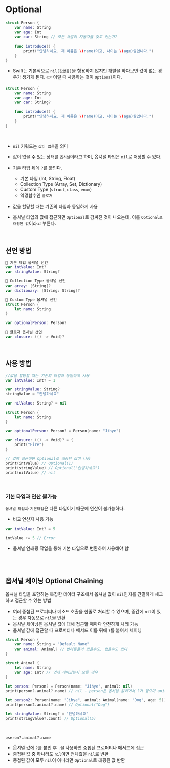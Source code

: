 # Optional

```swift
struct Person {
	var name: String
    var age: Int
    var car: String // 모든 사람이 자동차를 갖고 있는가?
    
    func introduce() {
    	print("안녕하세요. 제 이름은 \(name)이고, 나이는 \(age)살입니다.")
    }
}

```

- Swift는 기본적으로 `nil(값없음)`을 헝용하지 않지만 개발을 하다보면 값이 없는 경우가 생기게 된다.
👉 이럴 때 사용하는 것이 `Optional`이다.

```swift
struct Person {
	var name: String
    var age: Int
    var car: String?
    
    func introduce() {
    	print("안녕하세요. 제 이름은 \(name)이고, 나이는 \(age)살입니다.")
    }
}
```
<br>

- `nil` 키워드는 `값이 없음`을 의미
- 값이 없을 수 있는 상태를 `옵셔널`이라고 하며, 옵셔널 타입은 `nil`로 저장할 수 있다.
- 기존 타입 뒤에 `?`를 붙인다.
	
    - 기본 타입 (Int, String, Float)
    - Collection Type (Array, Set, Dictionary)
    - Custom Type (`struct`, `class`, `enum`)
    - 익명함수인 `클로저`
- 값을 할당할 때는 기존의 타입과 동일하게 사용
- 옵셔널 타입의 값에 접근하면 `Optional`로 감싸진 것이 나오는데, 이를 `Optional로 래핑된 값`이라고 부른다.

<br>

## 선언 방법
```swift
💠 기본 타입 옵셔널 선언
var intValue: Int?
var stringValue: String?

💠 Collection Type 옵셔널 선언
var array: [String]?
var dictionary: [String: String]?

💠 Custom Type 옵셔널 선언
struct Person {
	let name: String
}

var optionalPerson: Person?

💠 클로저 옵셔널 선언
var closure: (() -> Void)?
```

<br>

## 사용 방법
```swift
//값을 할당할 때는 기존의 타입과 동일하게 사용
var intValue: Int? = 1

var stringValue: String?
stringValue = "안녕하세요"

var nilValue: String? = nil

struct Person {
	let name: String
}

var optionalPerson: Person? = Person(name: "Jihye")

var closure: (() -> Void)? = {
	print("Fire")
}

// 값에 접근하면 Optional로 래핑된 값이 나옴
print(intValue) // Optional(1)
print(stringValue) // Optional("안녕하세요")
print(nilValue) // nil
```

<br>

### 기본 타입과 연산 불가능
`옵셔널 타입`과 `기본타입`은 다른 타입이기 때문에 연산이 불가능하다.
- 비교 연산자 사용 가능

```swift
var intValue: Int? = 5

intValue += 5 // Error
```
- 옵셔널 언래핑 작업을 통해 기본 타입으로 변환하여 사용해야 함

<br>
<br>

## 옵셔널 체이닝 Optional Chaining
옵셔널 타입을 포함하는 복잡한 데이터 구조에서 옵셔널 값이 `nil`인지를 간결하게 체크하고 접근할 수 있는 방법
- 여러 중첩된 프로퍼티나 메소드 호출을 한줄로 처리할 수 있으며, 중간에 `nil`이 있는 경우 자동으로 `nil`을 반환
- 옵셔널 체이닝은 옵셔널 값에 대해 접근할 때마다 안전하게 처리 가능
- 옵셔널 값에 접근할 때 프로퍼티나 메서드 이름 뒤에 `?`를 붙여서 체이닝

```swift
struct Person {
	var name: String = "Default Name"
    var animal: Animal? // 반려동물이 있을수도, 없을수도 있다
}

struct Animal {
	let name: String
    var age: Int? // 언제 태어났는지 모를 경우
}

let person: Person? = Person(name: "Jihye", animal: nil)
print(person?.animal?.name) // nil - person은 옵셔널 값이어서 ?가 붙으며 animal?은 nil이므로 nil이 반환됨

let person2: Person(name: "Jihye", animal: Animal(name: "Dog", age: 5))
print(person2.animal?.name) // Optional("Dog")
```

```swift
let stringValue: String? = "안녕하세요"
print(stringValue?.count) // Optional(5)
```

<br>

`pseron?.animal?.name`
- 옵셔널 값에 `?`를 붙인 후 `.`을 사용하면 중첩된 프로퍼티나 메서드에 접근
- 중첩된 값 중 하나라도 `nil`이면 전체값을 `nil`로 반환
- 중첩된 값이 모두 `nil`이 아니라면 `Optional`로 래핑된 값 반환

